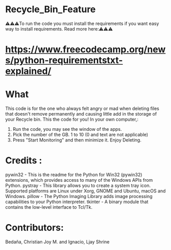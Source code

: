 # Recycle_Bin_Feature

⚠️⚠️⚠️To run the code you must install the requirements if you want easy way to install requirements. Read more here:⚠️⚠️⚠️
 # https://www.freecodecamp.org/news/python-requirementstxt-explained/

# What
This code is for the one who always felt angry or mad when deleting files that doesn't remove permanently and causing little add in the storage of your Recycle bin. This the code for you!
In your own computer,:
1. Run the code, you may see the window of the apps.
2. Pick the number of the GB. 1 to 10 (0 and text are not applicable)
3. Press "Start Monitoring" and then minimize it. Enjoy Deleting.

# Credits : 
pywin32 - This is the readme for the Python for Win32 (pywin32) extensions, which provides access to many of the Windows APIs from Python.
pystray - This library allows you to create a system tray icon. Supported platforms are Linux under Xorg, GNOME and Ubuntu, macOS and Windows.
pillow - The Python Imaging Library adds image processing capabilities to your Python interpreter.
tkinter - A binary module that contains the low-level interface to Tcl/Tk.

# Contributors:
Bedaña, Christian Joy M. and Ignacio, Ljay Shrine
